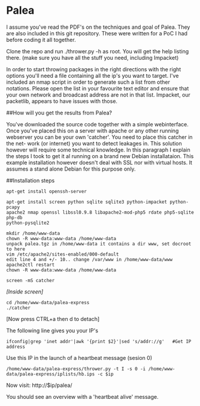 Palea
==========

I assume you've read the PDF's on the techniques and goal of Palea. They
are also included in this git repository. These were written for a PoC I had 
before coding it all together.

Clone the repo and run ./thrower.py -h as root. You will get the help 
listing there. (make sure you have all the stuff you need, including Impacket)

In order to start throwing packages in the right directions with the right
options you'll need a file containing all the ip's you want to target. I've
included an nmap script in order to generate such a list from other notations.
Please open the list in your favourite text editor and ensure that your own
network and broadcast address are not in that list. Impacket, our packetlib,
appears to have issues with those. 

##How will you get the results from Palea? 

You've downloaded the source code together with a simple webinterface. Once
you've placed this on a server with apache or any other running webserver
you can be your own 'catcher'. You need to place this catcher in the net-
work (or internet) you want to detect leakages in. This solution however
will require some technical knowledge. In this paragraph I explain the
steps I took to get it al running on a brand new Debian installataion.
This example installation however doesn't deal with SSL nor with virtual
hosts. It assumes a stand alone Debian for this purpose only.

##Installation steps

    apt-get install openssh-server

    apt-get install screen python sqlite sqlite3 python-impacket python-pcapy 
    apache2 nmap openssl libssl0.9.8 libapache2-mod-php5 rdate php5-sqlite php-db 
    python-pysqlite2

    mkdir /home/www-data
    chown -R www-data:www-data /home/www-data
    unpack palea.tgz in /home/www-data it contains a dir www, set docroot to here
    vim /etc/apache2/sites-enabled/000-default
    edit line 4 and +/- 10.. change /var/www in /home/www-data/www
    apache2ctl restart
    chown -R www-data:www-data /home/www-data

    screen -mS catcher

*[Inside screen]*

    cd /home/www-data/palea-express
    ./catcher                                                     

[Now press CTRL+a then d to detach]

The following line gives you your IP's

    ifconfig|grep 'inet addr'|awk '{print $2}'|sed 's/addr://g'   #Get IP address

Use this IP in the launch of a heartbeat message (sesion 0)

    /home/www-data/palea-express/thrower.py -t I -s 0 -i /home/www-data/palea-express/iplists/hb.ips -c $ip

Now visit: http://$ip/palea/

You should see an overview with a 'heartbeat alive' message.
